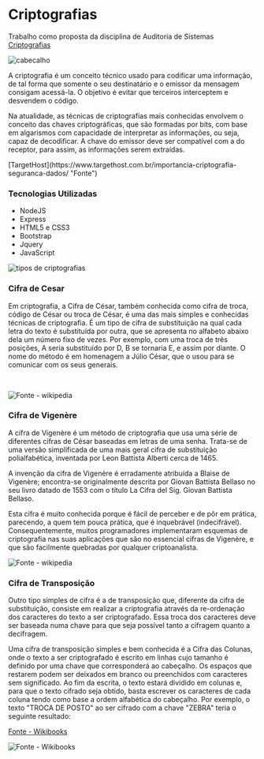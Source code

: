 # Criptografias
Trabalho como proposta da disciplina de Auditoria de Sistemas
[Criptografias](https://criptografias.herokuapp.com/ "Clique e acesse agora!")

![cabecalho](https://github.com/JhonatanNobreBarboza/Criptografias/blob/master/imgLayout.PNG)</br>

<p>A criptografia é um conceito técnico usado para codificar uma informação, de tal forma que somente o seu destinatário e o emissor da mensagem consigam acessá-la. O objetivo é evitar que terceiros interceptem e desvendem o código.</p>

<p>Na atualidade, as técnicas de criptografias mais conhecidas envolvem o conceito das chaves criptográficas, que são formadas por bits, com base em algarismos com capacidade de interpretar as informações, ou seja, capaz de decodificar. A chave do emissor deve ser compatível com a do receptor, para assim, as informações serem extraídas.</p>

<p>[TargetHost](https://www.targethost.com.br/importancia-criptografia-seguranca-dados/ "Fonte")</p>

### Tecnologias Utilizadas

- NodeJS
- Express
- HTML5 e CSS3
- Bootstrap
- Jquery
- JavaScript

![tipos de criptografias](https://github.com/JhonatanNobreBarboza/Criptografias/blob/master/tiposCriptografias.PNG)

### Cifra de Cesar
<p>Em criptografia, a Cifra de César, também conhecida como cifra de troca, código de César ou troca de César, é uma das mais simples e conhecidas técnicas de criptografia. É um tipo de cifra de substituição na qual cada letra do texto é substituída por outra, que se apresenta no alfabeto abaixo dela um número fixo de vezes. Por exemplo, com uma troca de três posições, A seria substituído por D, B se tornaria E, e assim por diante. O nome do método é em homenagem a Júlio César, que o usou para se comunicar com os seus generais.</p>
<br/>

![Fonte - wikipedia](https://github.com/JhonatanNobreBarboza/Criptografias/blob/master/esquemaCesar.png)


### Cifra de Vigenère

<p>A cifra de Vigenère é um método de criptografia que usa uma série de diferentes cifras de César baseadas em letras de uma senha. Trata-se de uma versão simplificada de uma mais geral cifra de substituição polialfabética, inventada por Leon Battista Alberti cerca de 1465.</p>

<p>A invenção da cifra de Vigenère é erradamente atribuída a Blaise de Vigenère; encontra-se originalmente descrita por Giovan Battista Bellaso no seu livro datado de 1553 com o título La Cifra del Sig. Giovan Battista Bellaso.</p>

<p>Esta cifra é muito conhecida porque é fácil de perceber e de pôr em prática, parecendo, a quem tem pouca prática, que é inquebrável (indecifrável). Consequentemente, muitos programadores implementaram esquemas de criptografia nas suas aplicações que são no essencial cifras de Vigenère, e que são facilmente quebradas por qualquer criptoanalista.</p>

![Fonte - wikipedia](https://github.com/JhonatanNobreBarboza/Criptografias/blob/master/tabulaRetaVigenere.png)

### Cifra de Transposição

<p>Outro tipo simples de cifra é a de transposição que, diferente da cifra de substituição, consiste em realizar a criptografia através da re-ordenação dos caracteres do texto a ser criptografado. Essa troca dos caracteres deve ser baseada numa chave para que seja possível tanto a cifragem quanto a decifragem.</p>

<p>Uma cifra de transposição simples e bem conhecida é a Cifra das Colunas, onde o texto a ser criptografado é escrito em linhas cujo tamanho é definido por uma chave que corresponderá ao cabeçalho. Os espaços que restarem podem ser deixados em branco ou preenchidos com caracteres sem significado. Ao fim da escrita, o texto estará dividido em colunas e, para que o texto cifrado seja obtido, basta escrever os caracteres de cada coluna tendo como base a ordem alfabética do cabeçalho. Por exemplo, o texto "TROCA DE POSTO" ao ser cifrado com a chave "ZEBRA" teria o seguinte resultado:</>
  
  [Fonte - Wikibooks](https://pt.wikibooks.org/wiki/Algoritmos/Criptografia)
  
  ![Fonte - Wikibooks](https://github.com/JhonatanNobreBarboza/Criptografias/blob/master/transposicao.PNG)

